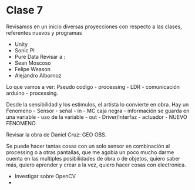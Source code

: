 # Clase 7
Revisamos en un inicio diversas proyecciones con respecto a las clases, referentes nuevos y programas
- Unity
- Sonic Pi
- Pure Data
Revisar a :
- Sean Moscoso
- Felipe Weason
- Alejandro Albornoz

Lo que vamos a ver: 
Pseudo codigo - processing - LDR - comunicación arduino - processing.

Desde la sensibilidad y los estimulos, el artista lo convierte en obra. 
Hay un Fenomeno - Sensor - señal - in - MC caja negra - información se guarda en una variable - uso de la variable - out - Driver/interfaz - actuador - NUEVO FENOMENO. 

Revisar la obra de Daniel Cruz: GEO OBS. 

Se puede hacer tantas cosas con un solo sensor en combinación al processing o a otras pantallas, que me agobia un poco mucho darme cuenta en las multiples posibilidades de obra o de objetos, quiero saber más, quiero aprender y crear a la vez, quiero hacer cosas con electronica. 

- Investigar sobre OpenCV
- 
